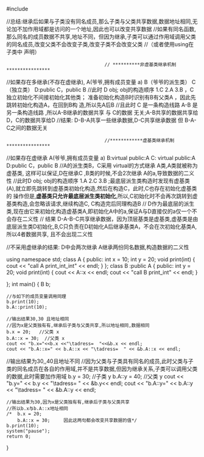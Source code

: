 #include<iostream>  

//总结:继承后如果与子类没有同名成员,那么子类与父类共享数据,数据地址相同,无论加不加作用域都是访问的一个地址,因此也可以改变共享数据
//如果有同名函数,那么同名的成员数据不共享,地址不同，但因为继承,子类可以通过作用域调用父类的同名成员,改变父类不会改变子类,改变子类不会改变父类
                                                                     //（或者使用using在子类中 声明）

                                        // **********非虚基类继承机制****************

//如果存在多继承(不存在虚继承), A(爷爷,拥有成员变量 a) B（爷爷的派生类） C（独立类）      D:public C，public B
//此时 D obj;   obj的构造顺序  1.C  2.A  3.B  ，C独立初始化不间接初始化其他类； 准备初始化构造B时识别有B有父类A ，因此先跳转初始化构造A，在回到B构		造,所以先A后B
//且此时 C 是一条构造线路   A-B 是另一条构造线路 ,所以A-B继承的数据共享 与 C的数据 无关;A-B共享的数据共享给D，C的数据共享给D
//结果: D-B-A共享一些继承数据,D-C共享继承数据  但 B-A-C之间的数据无关


                                        //************虚基类继承机制****************

//如果存在虚继承   A(爷爷,拥有成员变量 a) B:virtual public:A  C: virtual public:A    D:public C，public B
//A的派生类B，C采用 virtual的方式继承 A类,A类就被称为虚基类, 这样可以保证,D在继承C ,B类的时候,不会2次继承 A的a,导致数据的二义性
//此时D obj;  obj的构造顺序  1.A 2.C 3.B ;最底层派生类构造时发现有虚基类(A),就立即先跳转到虚基类初始化构造,然后在构造C，此时,C也存在初始化虚基类的	  操作但是,**虚基类只允许最底层派生类初始化**,所以,C初始化时不会再次跳转到虚基类构造,会忽略该请求,继续构造C, C构造完后同理构造B 
//  D作为最底层的派生类,现在由它来初始化构造虚基类A,即初始化A中的a,保证A与D直接仅的a仅一个不会存在二义性
// 结果 D-A-B-C共享继承数据，因为顶层基类是虚基类,虚基类是由底层派生类D初始化,B,C只负责在D初始化A后继承基类A，不会在次初始化基类A,所以4者数据共享,
   且不会出现二义性

//不采用虚继承的结果: D中会两次继承 A继承两份同名数据,构造数据的二义性

using namespace std;
class A
{
public:
	int x = 10;
	int y = 20;
	void print(int)
	{
		cout << "call A print_int_int" << endl;
	}
};
class  B :public A
{
public:
	int y = 20;
	void print(int)
	{
		cout << A::x << endl;
		cout << "call B print_int" << endl;
	}

};
int main()
{
	B b;

	//与如下的成员变量调用同理
	b.print(10);
	b.A::print(10);

	//输出结果30,30 且地址相同
	//因为x是父类独有有,继承后子类与父类共享,所以地址相同,数据相同
	b.x = 20;   //父类 x
	b.A::x = 30;  //父类 x
	cout << "b.x="<<b.x <<"\tadress=  "<<&b.x << endl;
	cout << "b.A::x=" << b.A::x << "\tadress=  " << &b.A::x << endl;


//输出结果为30,,40且地址不同
//因为父类与子类具有同名的成员,此时父类与子类的同名成员在各自的作用域,并不是共享数据,但因为继承关系,子类可以调用父类的数据,此时需要加作用域
	b.y = 30;   //子类 y
	b.A::y = 40;  //父类 y
	cout << "b.y=" << b.y << "\tadress=  " << &b.y<< endl;
	cout << "b.A::y=" << b.A::y << "\tadress=  " << &b.A::y << endl;

	//输出结果为30,因为x是父类独有有,继承后子类与父类共享
	//所以b.x与b.A::x地址相同 
	/*	b.x = 20;
		b.A::x = 30;     因此这两句都会改变共享数据的值*/
	b.print(10);
	system("pause");
	return 0;
}